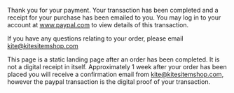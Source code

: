 Thank you for your payment. Your transaction has been completed and a receipt for your purchase has been emailed to you. You may log in to your account at www.paypal.com to view details of this transaction.

If you have any questions relating to your order, please email kite@kitesitemshop.com

This page is a static landing page after an order has been completed. It is not a digital receipt in itself.
Approximately 1 week after your order has been placed you will receive a confirmation email from kite@kitesitemshop.com, however the paypal transaction is the digital proof of your transaction.